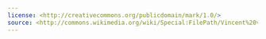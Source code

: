 ```yaml
---
license: <http://creativecommons.org/publicdomain/mark/1.0/>
source: <http://commons.wikimedia.org/wiki/Special:FilePath/Vincent%20van%20Gogh%20-%20Self-Portrait%20-%20Google%20Art%20Project.jpg>
---
```

